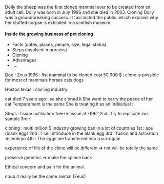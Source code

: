 Dolly the sheep was the first cloned mammal ever to be created from an adult cell. Dolly was born in July 1996 and she died in 2003.
Cloning Dolly was a groundbreaking success. It fascinated the public, which explains why her stuffed corpse is exhibited in a scottish museum. 

#### Inside the growing business of pet cloning
- Facts (dates, places, people, size, legal status)
- Steps (involved in process)
- Cloning
- Advantages
- ....

Dog : Zeus
1996 : fist mammal to be cloned
cost 50.000 $ : clone is possible for most of mammals 
horses cats dogs

Hoston texas : cloning industry

cat died 7 years ago : so she cloned it
She want to carry the peace of her cat
Temperament is the same 
She is treating it as an individual :

Steps :
tissue cultivation
freeze tissue at -196°
2nd : try to replicate ind. sample
3rd : 

cloning : multi million $ industry growing
ban in a lot of countries
1st : ace (blank egg)
2nd : 1 cell introduce in the blank egg
3rd : fusion and activation => embryo
4th : The eggs are transferred into a surrogate

experience of life of the clone will be different => not will be totally the same

preserve genetics => make the spiece back 

Ethical concern and pain for the animal.  

coud it really be the same animal (Zeus)
